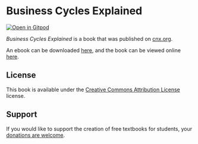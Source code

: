 # Business Cycles Explained

[![Open in Gitpod](https://gitpod.io/button/open-in-gitpod.svg)](https://gitpod.io/from-referrer/)

_Business Cycles Explained_ is a book that was published on [cnx.org](https://cnx.org/).

An ebook can be downloaded [here](https://github.com/cnx-user-books/cnxbook-business-cycles-explained/releases/latest), and the book can be viewed online [here](https://github.com/cnx-user-books/cnxbook-business-cycles-explained/releases/latest).

## License
This book is available under the [Creative Commons Attribution License](./LICENSE) license.

## Support
If you would like to support the creation of free textbooks for students, your [donations are welcome](https://riceconnect.rice.edu/donation/support-openstax-banner).
